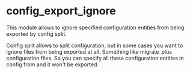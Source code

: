 # config_export_ignore
This module allows to ignore specified configuration entities from being exported by config split.

Config split allows to split configuration, but in some cases you want to ignore files from being exported at all.
Something like migrate_plus configuration files.
So you can specify all these configuration entities in config from and it won't be exported.
